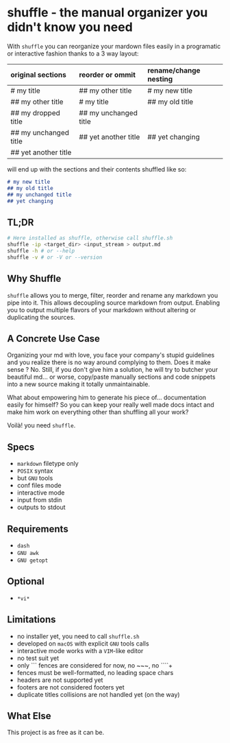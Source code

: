 # shuffle - the manual organizer you didn't know you need

With `shuffle` you can reorganize your mardown files easily in a programatic or
interactive fashion thanks to a 3 way layout:

| original sections     | reorder or ommit      | rename/change nesting |
| :-------------------- | :-------------------- | :-------------------- |
| # my title            | ## my other title     | # my new title        |
| ## my other title     | # my title            | ## my old title       |
| ## my dropped title   | ## my unchanged title |                       |
| ## my unchanged title | ## yet another title  | ## yet changing       |
| ## yet another title  |                       |                       |

will end up with the sections and their contents shuffled like so:

```markdown
# my new title
## my old title
## my unchanged title
## yet changing
```

## TL;DR

```sh
# Here installed as shuffle, otherwise call shuffle.sh
shuffle -ip <target_dir> <input_stream > output.md
shuffle -h # or --help
shuffle -v # or -V or --version
```

## Why Shuffle

`shuffle` allows you to merge, filter, reorder and rename any markdown you pipe
into it.
This allows decoupling source markdown from output. Enabling you to output
multiple flavors of your markdown without altering or duplicating the sources.

## A Concrete Use Case

Organizing your md with love, you face your company's stupid guidelines and
you realize there is no way around complying to them.
Does it make sense ? No.
Still, if you don't give him a solution, he will try to butcher your beautiful
md... or worse, copy/paste manually sections and code snippets into a new source
making it totally unmaintainable.

What about empowering him to generate his piece of... documentation easily for
himself? So you can keep your really well made docs intact and make him work on
everything other than shuffling all your work?

Voilà! you need `shuffle`.

## Specs

- `markdown` filetype only
- `POSIX` syntax
- but `GNU` tools
- conf files mode
- interactive mode
- input from stdin
- outputs to stdout

## Requirements

- `dash`
- `GNU awk`
- `GNU getopt`

## Optional

- `*vi*`

## Limitations

- no installer yet, you need to call `shuffle.sh`
- developed on `macOS` with explicit `GNU` tools calls
- interactive mode works with a `VIM`-like editor
- no test suit yet
- only \`\`\` fences are considered for now, no \~~~, no \`\`\`\`+
- fences must be well-formatted, no leading space chars
- headers are not supported yet
- footers are not considered footers yet
- duplicate titles collisions are not handled yet (on the way)

## What Else

This project is as free as it can be.
